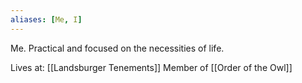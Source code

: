 ```yaml
---
aliases: [Me, I]
---
```


Me. Practical and focused on the necessities of life.

Lives at: [[Landsburger Tenements]]
Member of [[Order of the Owl]]